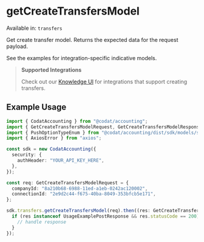 # getCreateTransfersModel
Available in: `transfers`

Get create transfer model. Returns the expected data for the request payload.

See the examples for integration-specific indicative models.

> **Supported Integrations**
> 
> Check out our [Knowledge UI](https://knowledge.codat.io/supported-features/accounting?view=tab-by-data-type&dataType=transfers) for integrations that support creating transfers.

## Example Usage
```typescript
import { CodatAccounting } from "@codat/accounting";
import { GetCreateTransfersModelRequest, GetCreateTransfersModelResponse } from "@codat/accounting/dist/sdk/models/operations";
import { PushOptionTypeEnum } from "@codat/accounting/dist/sdk/models/shared";
import { AxiosError } from "axios";

const sdk = new CodatAccounting({
  security: {
    authHeader: "YOUR_API_KEY_HERE",
  },
});

const req: GetCreateTransfersModelRequest = {
  companyId: "8a210b68-6988-11ed-a1eb-0242ac120002",
  connectionId: "2e9d2c44-f675-40ba-8049-353bfcb5e171",
};

sdk.transfers.getCreateTransfersModel(req).then((res: GetCreateTransfersModelResponse | AxiosError) => {
  if (res instanceof UsageExamplePostResponse && res.statusCode == 200) {
    // handle response
  }
});
```